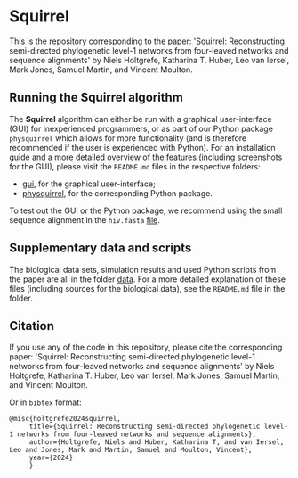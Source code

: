 # Squirrel
This is the repository corresponding to the paper: 'Squirrel: Reconstructing semi-directed phylogenetic level-1 networks from four-leaved networks and sequence alignments' by Niels Holtgrefe, Katharina T. Huber, Leo van Iersel, Mark Jones, Samuel Martin, and Vincent Moulton.

## Running the Squirrel algorithm
The **Squirrel** algorithm can either be run with a graphical user-interface (GUI) for inexperienced programmers, or as part of our Python package `physquirrel` which allows for more functionality (and is therefore recommended if the user is experienced with Python). For an installation guide and a more detailed overview of the features (including screenshots for the GUI), please visit the `README.md` files in the respective folders:
- [gui](https://github.com/nholtgrefe/squirrel/tree/main/gui), for the graphical user-interface;
- [physquirrel](https://github.com/nholtgrefe/squirrel/tree/main/physquirrel), for the corresponding Python package.

To test out the GUI or the Python package, we recommend using the small sequence alignment in the `hiv.fasta` [file](https://github.com/nholtgrefe/squirrel/blob/main/data/hiv/hiv.fasta).

## Supplementary data and scripts
The biological data sets, simulation results and used Python scripts from the paper are all in the folder [data](https://github.com/nholtgrefe/squirrel/tree/main/data). For a more detailed explanation of these files (including sources for the biological data), see the `README.md` file in the folder.

## Citation
If you use any of the code in this repository, please cite the corresponding paper: 'Squirrel: Reconstructing semi-directed phylogenetic level-1 networks from four-leaved networks and sequence alignments' by Niels Holtgrefe, Katharina T. Huber, Leo van Iersel, Mark Jones, Samuel Martin, and Vincent Moulton.

Or in `bibtex` format:
```
@misc{holtgrefe2024squirrel,
	 title={Squirrel: Reconstructing semi-directed phylogenetic level-1 networks from four-leaved networks and sequence alignments}, 
	 author={Holtgrefe, Niels and Huber, Katharina T, and van Iersel, Leo and Jones, Mark and Martin, Samuel and Moulton, Vincent},
	 year={2024}
	 }
```
